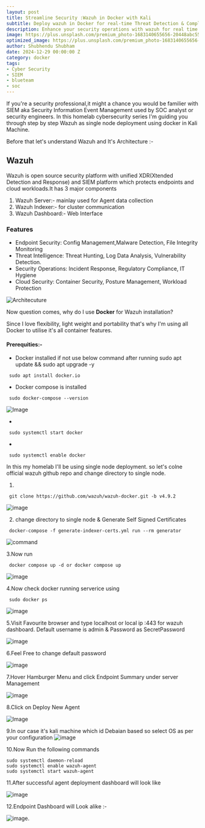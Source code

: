 ```yaml
---
layout: post
title: Streamline Security :Wazuh in Docker with Kali
subtitle: Deploy wazuh in Docker for real-time Threat Detection & Compliance 
description: Enhance your security operations with wazuh for real time threat detection and complicane using open source SIEM wazuh using docker with kali. 
image: https://plus.unsplash.com/premium_photo-1683140655656-20448abc55da?q=80&w=1470&auto=format&fit=crop&ixlib=rb-4.0.3&ixid=M3wxMjA3fDB8MHxwaG90by1wYWdlfHx8fGVufDB8fHx8fA%3D%3D
optimized_image: https://plus.unsplash.com/premium_photo-1683140655656-20448abc55da?q=80&w=1470&auto=format&fit=crop&ixlib=rb-4.0.3&ixid=M3wxMjA3fDB8MHxwaG90by1wYWdlfHx8fGVufDB8fHx8fA%3D%3D
author: Shubhendu Shubham
date: 2024-12-29 00:00:00 Z
category: docker
tags:
- Cyber Security
- SIEM
- blueteam
- soc 
---
```

If you're a security professional,it might a chance you would be familier with SIEM aka Security Information Event Management used by SOC analyst or security engineers. In this homelab cybersecurity series I'm guiding you through step by step Wazuh as single node deployment using docker in Kali Machine. 

Before that let's understand Wazuh and It's Architecture :- 

## Wazuh 

Wazuh is open source security platform with unified XDR(Xtended Detection and Response) and SIEM platform which protects endpoints and cloud workloads.It has 3 major components 

1. Wazuh Server:- mainlay used for Agent data collection 
2. Wazuh Indexer:- for cluster communication 
3. Wazuh Dashboard:- Web Interface

### Features 

- Endpoint Security: Config Management,Malware Detection, File Integrity Monitoring 
- Threat Intelligence: Threat Hunting, Log Data Analysis, Vulnerability Detection.
- Security Operations: Incident Response, Regulatory Compliance, IT Hygiene
- Cloud Security: Container Security, Posture Management, Workload Protection

![Architecuture](https://documentation.wazuh.com/current/_images/deployment-architecture1.png "source: Wazuh docs")

Now question comes, why do I use **Docker** for Wazuh installation?

Since I love flexibility, light weight and portability that's why I'm using all Docker to utilise it's all container features. 

#### Prerequities:- 

* Docker installed if not use below command after running sudo apt update && sudo apt upgrade -y 

```
 sudo apt install docker.io 
```

* Docker compose is installed 

```
 sudo docker-compose --version 
```
![Image](https://res.cloudinary.com/hugs4bugs/image/upload/v1735462967/hugs4bugs/wazuh/12_ungfrg.png)

* 
```
 sudo systemctl start docker 
 ```
* 
```
 sudo systemctl enable docker
```

In this my homelab I'll be using single node deployment. so let's colne official wazuh github repo and change directory to single node.

1. 
```
 git clone https://github.com/wazuh/wazuh-docker.git -b v4.9.2
```
![image](https://res.cloudinary.com/hugs4bugs/image/upload/v1735460734/hugs4bugs/wazuh/1_uvndlf.png)

2. change directory to single node & Generate Self Signed Certificates 

```
 docker-compose -f generate-indexer-certs.yml run --rm generator
```
![command](https://res.cloudinary.com/hugs4bugs/image/upload/v1735460735/hugs4bugs/wazuh/4_qije2l.png)

3.Now run 
```
 docker compose up -d or docker compose up 
```

![image](https://res.cloudinary.com/hugs4bugs/image/upload/v1735460736/hugs4bugs/wazuh/5_u1afdd.png)

4.Now check docker running serverice using 

```
 sudo docker ps 
```
![image](https://res.cloudinary.com/hugs4bugs/image/upload/v1735460735/hugs4bugs/wazuh/7_jyjjnw.png)

5.Visit Favourite browser and type localhost or local ip :443 for wazuh dashboard. Default username is admin & Password as SecretPassword

![image](https://res.cloudinary.com/hugs4bugs/image/upload/v1735460735/hugs4bugs/wazuh/8_tckpuk.jpg)

6.Feel Free to change default password 

![image](https://res.cloudinary.com/hugs4bugs/image/upload/v1735460735/hugs4bugs/wazuh/8_tckpuk.jpg)

7.Hover Hamburger Menu and click Endpoint Summary under server Management

![image](https://res.cloudinary.com/hugs4bugs/image/upload/v1735464036/hugs4bugs/wazuh/13_kpbylg.jpg)

8.Click on Deploy New Agent

![Image](https://res.cloudinary.com/hugs4bugs/image/upload/v1735464229/hugs4bugs/wazuh/14_csw1zf.jpg)

9.In our case it's kali machine which id Debaian based so select OS as per your configuration 
![image](https://res.cloudinary.com/hugs4bugs/image/upload/v1735464418/hugs4bugs/wazuh/15_wgb1kr.jpg)

10.Now Run the following commands

```
sudo systemctl daemon-reload
sudo systemctl enable wazuh-agent
sudo systemctl start wazuh-agent
```

11.After successful agent deployment dashboard will look like 

![image](https://res.cloudinary.com/hugs4bugs/image/upload/v1735464783/hugs4bugs/wazuh/16_ib65zh.jpg)

12.Endpoint Dashboard will Look alike :-

![image](https://res.cloudinary.com/hugs4bugs/image/upload/v1735464938/hugs4bugs/wazuh/17_nag96f.jpg).

